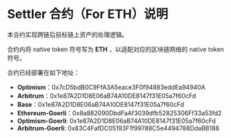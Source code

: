 # Settler 合约（For ETH）说明

本合约实现跨链后目标链上资产的处理逻辑。

合约内将 native token 符号写为 **ETH** ，以适配对应的区块链网络的 native token 符号。

合约已经部署在如下地址：

- **Optimism**：0x7cD5bdB0C9FfA3A5eace3F0f94883eddEa94940A
- **Arbitrum**：0x1e87A2D1D8E06aB74A10DE8147f31E05a7f60cFd
- **Base**：0x1e87A2D1D8E06aB74A10DE8147f31E05a7f60cFd
- **Ethereum-Goerli**：0x8a882090DbdFaAf3039dfb52825306Ff33a53fd2
- **Optimism-Goerli**: 0x1e87A2D1D8E06aB74A10DE8147f31E05a7f60cFd
- **Arbitrum-Goerli**: 0x83C4FafDC05193F1f99788C5e4494788DdaBB186
